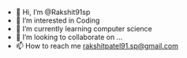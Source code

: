 - 👋 Hi, I’m @Rakshit91sp
- 👀 I’m interested in Coding
- 🌱 I’m currently learning computer science
- 💞️ I’m looking to collaborate on ...
- 📫 How to reach me rakshitpatel91.sp@gmail.com

<!---
Rakshit91sp/Rakshit91sp is a ✨ special ✨ repository because its `README.md` (this file) appears on your GitHub profile.
You can click the Preview link to take a look at your changes.
--->
